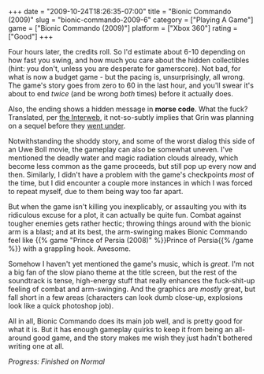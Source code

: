 +++
date = "2009-10-24T18:26:35-07:00"
title = "Bionic Commando (2009)"
slug = "bionic-commando-2009-6"
category = ["Playing A Game"]
game = ["Bionic Commando (2009)"]
platform = ["Xbox 360"]
rating = ["Good"]
+++

Four hours later, the credits roll.  So I'd estimate about 6-10 depending on how fast you swing, and how much you care about the hidden collectibles (hint: you don't, unless you are desperate for gamerscore).  Not bad, for what is now a budget game - but the pacing is, unsurprisingly, all wrong.  The game's story goes from zero to 60 in the last hour, and you'll swear it's about to end <i>twice</i> (and be wrong <i>both</i> times) before it actually does.

Also, the ending shows a hidden message in <b>morse code</b>.  What the fuck?  Translated, per <a href="http://www.bioniccommando.com/forum/showthread.php?t=1408">the Interweb</a>, it not-so-subtly implies that Grin was planning on a sequel before they <a href="http://www.joystiq.com/2009/08/12/bionic-commando-developer-grin-closes/">went under</a>.

Notwithstanding the shoddy story, and some of the worst dialog this side of an Uwe Boll movie, the gameplay can also be somewhat uneven.  I've mentioned the deadly water and magic radiation clouds already, which become less common as the game proceeds, but still pop up every now and then.  Similarly, I didn't have a problem with the game's checkpoints <i>most</i> of the time, but I did encounter a couple more instances in which I was forced to repeat myself, due to them being way too far apart.

But when the game isn't killing you inexplicably, or assaulting you with its ridiculous excuse for a plot, it can actually be quite fun.  Combat against tougher enemies gets rather hectic; throwing things around with the bionic arm is a blast; and at its best, the arm-swinging makes Bionic Commando feel like {{% game "Prince of Persia (2008)" %}}Prince of Persia{{% /game %}} with a grappling hook.  Awesome.

Somehow I haven't yet mentioned the game's music, which is <i>great</i>.  I'm not a big fan of the slow piano theme at the title screen, but the rest of the soundtrack is tense, high-energy stuff that really enhances the fuck-shit-up feeling of combat and arm-swinging.  And the graphics are <i>mostly</i> great, but fall short in a few areas (characters can look dumb close-up, explosions look like a quick photoshop job).

All in all, Bionic Commando does its main job well, and is pretty good for what it is.  But it has enough gameplay quirks to keep it from being an all-around good game, and the story makes me wish they just hadn't bothered writing one at all.

<i>Progress: Finished on Normal</i>